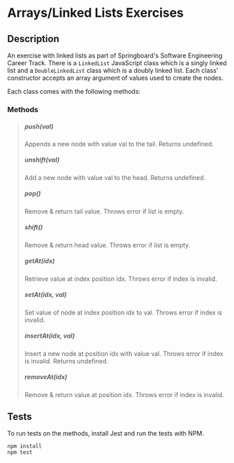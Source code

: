 # Arrays/Linked Lists Exercises

## Description

An exercise with linked lists as part of Springboard's Software Engineering Career Track. There is a `LinkedList` JavaScript class which is a singly linked list and a `DoubleLinkedList` class which is a doubly linked list. Each class' constructor accepts an array argument of values used to create the nodes.

Each class comes with the following methods:

### Methods

> ##### push(val)
>
> Appends a new node with value val to the tail. Returns undefined.
>
> ##### unshift(val)
>
> Add a new node with value val to the head. Returns undefined.
>
> ##### pop()
>
> Remove & return tail value. Throws error if list is empty.
>
> ##### shift()
>
> Remove & return head value. Throws error if list is empty.
>
> ##### getAt(idx)
>
> Retrieve value at index position idx. Throws error if index is invalid.
>
> ##### setAt(idx, val)
>
> Set value of node at index position idx to val. Throws error if index is invalid.
>
> ##### insertAt(idx, val)
>
> Insert a new node at position idx with value val. Throws error if index is invalid. Returns undefined.
>
> ##### removeAt(idx)
>
> Remove & return value at position idx. Throws error if index is invalid.

## Tests

To run tests on the methods, install Jest and run the tests with NPM.

```
npm install
npm test
```
